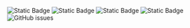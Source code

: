 ![Static Badge](https://img.shields.io/badge/blacklists-60-000000) ![Static Badge](https://img.shields.io/badge/blacklisted-2793959-cc0000) ![Static Badge](https://img.shields.io/badge/whitelisted-2242-00CC00) ![Static Badge](https://img.shields.io/badge/streaming_blacklist-28106-000000) ![GitHub issues](https://img.shields.io/github/issues/fabriziosalmi/blacklists)
